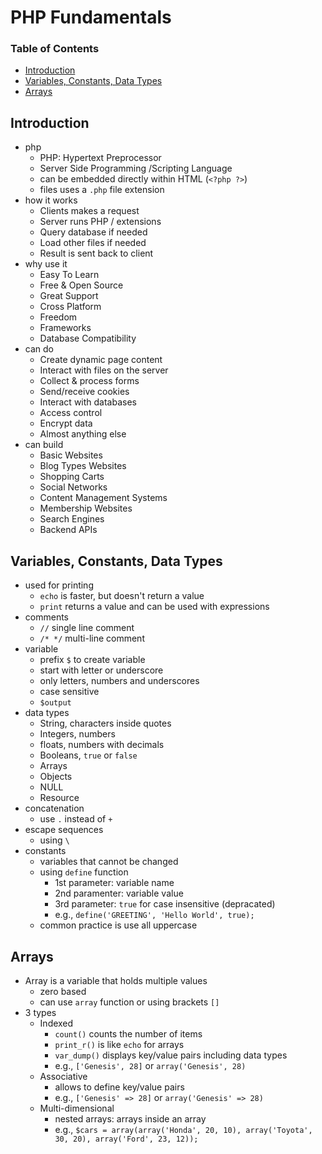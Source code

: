 # PHP Fundamentals


### Table of Contents

- [Introduction](#introduction)
- [Variables, Constants, Data Types](#variables-constants-data-types)
- [Arrays](#arrays)


## Introduction

- php
  - PHP: Hypertext Preprocessor
  - Server Side Programming /Scripting Language
  - can be embedded directly within HTML (`<?php ?>`)
  - files uses a `.php` file extension
- how it works
  - Clients makes a request
  - Server runs PHP / extensions
  - Query database if needed
  - Load other files if needed
  - Result is sent back to client
- why use it
  - Easy To Learn
  - Free & Open Source
  - Great Support
  - Cross Platform
  - Freedom
  - Frameworks
  - Database Compatibility
- can do
  - Create dynamic page content
  - Interact with files on the server
  - Collect & process forms
  - Send/receive cookies
  - Interact with databases
  - Access control
  - Encrypt data
  - Almost anything else
- can build
  - Basic Websites
  - Blog Types Websites
  - Shopping Carts
  - Social Networks
  - Content Management Systems
  - Membership Websites
  - Search Engines
  - Backend APIs


## Variables, Constants, Data Types

- used for printing
  - `echo` is faster, but doesn't return a value 
  - `print` returns a value and can be used with expressions
- comments
  - `//` single line comment
  - `/* */` multi-line comment
- variable
  - prefix `$` to create variable
  - start with letter or underscore
  - only letters, numbers and underscores
  - case sensitive
  - `$output`
- data types
  - String, characters inside quotes
  - Integers, numbers
  - floats, numbers with decimals
  - Booleans, `true` or `false`
  - Arrays
  - Objects
  - NULL
  - Resource
- concatenation
  - use `.` instead of `+`
- escape sequences
  - using `\`
- constants
  - variables that cannot be changed
  - using `define` function
    - 1st parameter: variable name
    - 2nd paramenter: variable value
    - 3rd parameter: `true` for case insensitive (depracated)
    - e.g., `define('GREETING', 'Hello World', true);`
  - common practice is use all uppercase


## Arrays

- Array is a variable that holds multiple values
  - zero based
  - can use `array` function or using brackets `[]`
- 3 types
  - Indexed
    - `count()` counts the number of items
    - `print_r()` is like `echo` for arrays
    - `var_dump()` displays key/value pairs including data types
    - e.g., `['Genesis', 28]` or `array('Genesis', 28)`
  - Associative
    - allows to define key/value pairs
    - e.g., `['Genesis' => 28]` or `array('Genesis' => 28)`
  - Multi-dimensional
    - nested arrays: arrays inside an array
    - e.g., `$cars = array(array('Honda', 20, 10), array('Toyota', 30, 20), array('Ford', 23, 12));`
